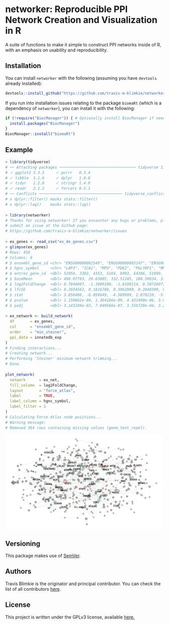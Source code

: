 # networker: Reproducible PPI Network Creation and Visualization in R

A suite of functions to make it simple to construct PPI networks inside of R,
with an emphasis on usability and reproducibility.

## Installation
You can install `networker` with the following (assuming you have `devtools`
already installed):
```r
devtools::install_github("https://github.com/travis-m-blimkie/networker")
```

If you run into installation issues relating to the package `biomaRt` (which is
a dependency of `networker`), you can install it with the following:
```r
if (!require("BiocManager")) { # Optionally install BiocManager if needed
  install.packages("BiocManager")
}
BiocManager::install("biomaRt")
```

## Example
```r
> library(tidyverse)
# ── Attaching packages ────────────────────────────────── tidyverse 1.3.1 ──
# ✓ ggplot2 3.3.5     ✓ purrr   0.3.4
# ✓ tibble  3.1.6     ✓ dplyr   1.0.8
# ✓ tidyr   1.2.0     ✓ stringr 1.4.0
# ✓ readr   2.1.2     ✓ forcats 0.5.1
# ── Conflicts ───────────────────────────────────── tidyverse_conflicts() ──
# x dplyr::filter() masks stats::filter()
# x dplyr::lag()    masks stats::lag()

> library(networker)
# Thanks for using networker! If you encounter any bugs or problems, please 
# submit an issue at the Github page: 
# https://github.com/travis-m-blimkie/networker/issues

> ex_genes <- read_csv("ex_de_genes.csv")
> glimpse(ex_genes)
# Rows: 450
# Columns: 9
# $ ensembl_gene_id <chr> "ENSG00000002549", "ENSG00000003147", "ENSG000000053…
# $ hgnc_symbol     <chr> "LAP3", "ICA1", "MPO", "PDK2", "PGLYRP1", "MMP25", "…
# $ entrez_gene_id  <dbl> 51056, 3382, 4353, 5164, 8993, 64386, 51099, 54443, …
# $ baseMean        <dbl> 490.07793, 29.63805, 332.51245, 108.59034, 310.38400…
# $ log2FoldChange  <dbl> 0.7846097, -1.1009100, -1.8190114, 0.5872697, -1.261…
# $ lfcSE           <dbl> 0.2034562, 0.1816788, 0.3962989, 0.2040399, 0.248676…
# $ stat            <dbl> 3.856406, -6.059649, -4.589999, 2.878210, -5.074263,…
# $ pvalue          <dbl> 1.150662e-04, 1.364186e-09, 4.432490e-06, 3.999387e-…
# $ padj            <dbl> 3.143249e-03, 7.049566e-07, 3.556729e-04, 3.223212e-…

> ex_network <- build_network(
  df       = ex_genes,
  col      = "ensembl_gene_id",
  order    = "min_steiner",
  ppi_data = innatedb_exp
)
# Finding interactions...
# Creating network...
# Performing 'Steiner' minimum network trimming...
# Done.

plot_network(
  network      = ex_net,
  fill_column  = log2FoldChange,
  layout       = "force_atlas",
  label        = TRUE,
  label_column = hgnc_symbol,
  label_filter = 1
)
# Calculating Force Atlas node positions...
# Warning message:
# Removed 364 rows containing missing values (geom_text_repel).
```

![](man/figures/network_example.png)

## Versioning
This package makes use of [SemVer](https://semver.org/).

## Authors
Travis Blimkie is the originator and principal contributor. You can check the
list of all contributors [here](https://github.com/travis-m-blimkie/networker/graphs/contributors).

## License
This project is written under the GPLv3 license, available
[here.](https://github.com/travis-m-blimkie/networker/blob/main/LICENSE.md)

